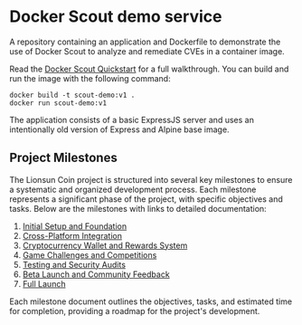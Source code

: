 # Docker Scout demo service

A repository containing an application and Dockerfile to demonstrate the use of Docker Scout to analyze and remediate CVEs in a container image.

Read the [Docker Scout Quickstart](https://docs.docker.com/scout/quickstart) for a full walkthrough. You can build and run the image with the following command:

```shell
docker build -t scout-demo:v1 .
docker run scout-demo:v1
```

The application consists of a basic ExpressJS server and uses an intentionally old version of Express and Alpine base image.

## Project Milestones

The Lionsun Coin project is structured into several key milestones to ensure a systematic and organized development process. Each milestone represents a significant phase of the project, with specific objectives and tasks. Below are the milestones with links to detailed documentation:

1. [Initial Setup and Foundation](milestones/01_initial_setup_and_foundation.md)
2. [Cross-Platform Integration](milestones/02_cross_platform_integration.md)
3. [Cryptocurrency Wallet and Rewards System](milestones/03_cryptocurrency_wallet_and_rewards_system.md)
4. [Game Challenges and Competitions](milestones/04_game_challenges_and_competitions.md)
5. [Testing and Security Audits](milestones/05_testing_and_security_audits.md)
6. [Beta Launch and Community Feedback](milestones/06_beta_launch_and_community_feedback.md)
7. [Full Launch](milestones/07_full_launch.md)

Each milestone document outlines the objectives, tasks, and estimated time for completion, providing a roadmap for the project's development.


